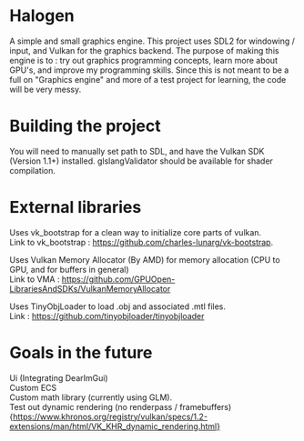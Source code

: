 # Halogen
A simple and small graphics engine. This project uses SDL2 for windowing / input, and Vulkan for the graphics backend. 
The purpose of making this engine is to : try out graphics programming concepts, learn more about GPU's, and improve my programming skills.
Since this is not meant to be a full on "Graphics engine" and more of a test project for learning, the code will be very messy.
# Building the project
You will need to manually set path to SDL, and have the Vulkan SDK (Version 1.1+) installed. glslangValidator should be available for shader compilation.

# External libraries
Uses vk_bootstrap for a clean way to initialize core parts of vulkan. \
Link to vk_bootstrap : https://github.com/charles-lunarg/vk-bootstrap.

Uses Vulkan Memory Allocator (By AMD) for memory allocation (CPU to GPU, and for buffers in general) \
Link to VMA : https://github.com/GPUOpen-LibrariesAndSDKs/VulkanMemoryAllocator

Uses TinyObjLoader to load .obj and associated .mtl files. \
Link : https://github.com/tinyobjloader/tinyobjloader
# Goals in the future
Ui (Integrating DearImGui) \
Custom ECS \
Custom math library (currently using GLM). \
Test out dynamic rendering (no renderpass / framebuffers) {https://www.khronos.org/registry/vulkan/specs/1.2-extensions/man/html/VK_KHR_dynamic_rendering.html}